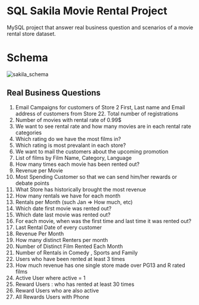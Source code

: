 # SQL Sakila Movie Rental Project
MySQL project that answer real business question and scenarios of a movie rental store dataset.

# Schema

![sakila_schema](https://github.com/maxcruzq/SQL_Sakila_Movie_Rental_Project/assets/132103792/f101de6e-e711-4f3d-86cb-4beea99bf005)

## Real Business Questions
1. Email Campaigns for customers of Store 2
    First, Last name and Email address of customers from Store 22. Total number of registrations
2. Number of movies with rental rate of 0.99$ 
3. We want to see rental rate and how many movies are in each rental rate categories
4. Which rating do we have the most films in?
5. Which rating is most prevalant in each store?
6. We want to mail the customers about the upcoming promotion
7. List of films by Film Name, Category, Language
8. How many times each movie has been rented out?
9. Revenue per Movie
10. Most Spending Customer so that we can send him/her rewards or debate points
11. What Store has historically brought the most revenue
12. How many rentals we have for each month 
13. Rentals per Month (such Jan => How much, etc)
14. Which date first movie was rented out?
15. Which date last movie was rented out?
16. For each movie, when was the first time and last time it was rented out?
17. Last Rental Date of every customer
18. Revenue Per Month
19. How many distinct Renters per month
20. Number of Distinct Film Rented Each Month
21. Number of Rentals in Comedy , Sports and Family
22. Users who have been rented at least 3 times
23. How much revenue has one single store made over PG13 and R rated films
24. Active User  where active = 1
25. Reward Users : who has rented at least 30 times
26. Reward Users who are also active
27. All Rewards Users with Phone
